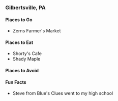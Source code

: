 ### Gilbertsville, PA

#### Places to Go
- Zerns Farmer's Market

#### Places to Eat
- Shorty's Cafe
- Shady Maple

#### Places to Avoid

#### Fun Facts
- Steve from Blue's Clues went to my high school
